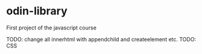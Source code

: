 # odin-library
First project of the javascript course

TODO: change all innerhtml with appendchild and createelement etc.
TODO: CSS
